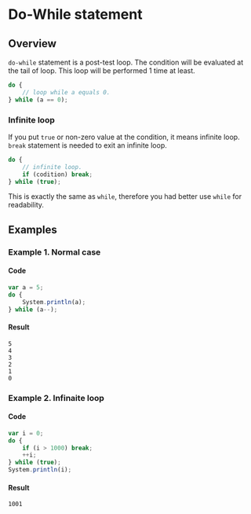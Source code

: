 
# Do-While statement

## Overview

`do-while` statement is a post-test loop.
The condition will be evaluated at the tail of loop.
This loop will be performed 1 time at least.

```javascript
do {
    // loop while a equals 0.
} while (a == 0);
```

### Infinite loop

If you put `true` or non-zero value at the condition, it means infinite loop.
`break` statement is needed to exit an infinite loop.

```javascript
do {
    // infinite loop.
    if (codition) break;
} while (true);
```

This is exactly the same as `while`, therefore you had better use `while` for readability.

## Examples

### Example 1. Normal case

#### Code

```javascript
var a = 5;
do {
    System.println(a);
} while (a--);
```

#### Result

```
5
4
3
2
1
0
```

### Example 2. Infinaite loop

#### Code

```javascript
var i = 0;
do {
    if (i > 1000) break;
    ++i;
} while (true);
System.println(i);
```

#### Result

```
1001
```
